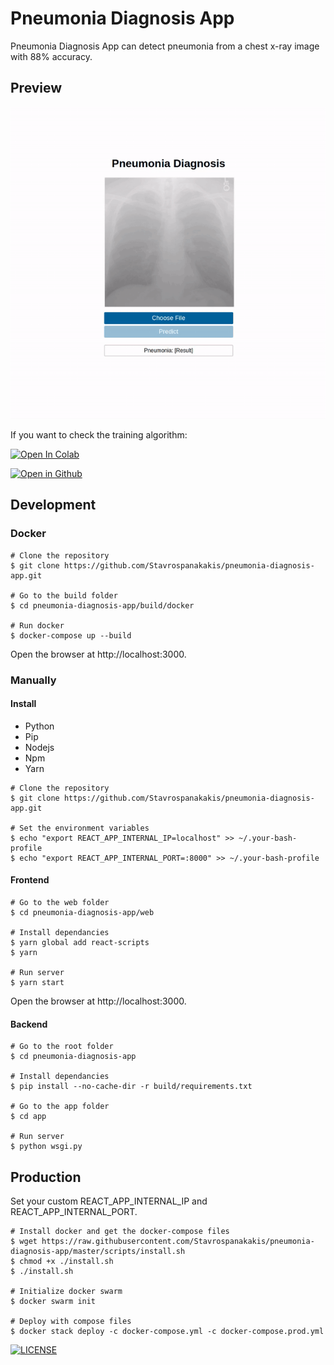 # Pneumonia Diagnosis App

Pneumonia Diagnosis App can detect pneumonia from a chest x-ray image with 88% accuracy. 

## Preview
![preview](preview.gif)

If you want to check the training algorithm:

[![Open In Colab](https://colab.research.google.com/assets/colab-badge.svg)](https://colab.research.google.com/github/Stavrospanakakis/pneumonia-diagnosis/blob/master/pneumonia_diagnosis.ipynb)

[![Open in Github](https://img.shields.io/badge/-Open%20in%20Gihub-gray)](https://github.com/Stavrospanakakis/pneumonia-diagnosis)
## Development

### Docker

```
# Clone the repository
$ git clone https://github.com/Stavrospanakakis/pneumonia-diagnosis-app.git

# Go to the build folder
$ cd pneumonia-diagnosis-app/build/docker

# Run docker
$ docker-compose up --build
```
Open the browser at http://localhost:3000.

### Manually

#### Install
- Python
- Pip
- Nodejs
- Npm
- Yarn

```
# Clone the repository
$ git clone https://github.com/Stavrospanakakis/pneumonia-diagnosis-app.git

# Set the environment variables
$ echo "export REACT_APP_INTERNAL_IP=localhost" >> ~/.your-bash-profile
$ echo "export REACT_APP_INTERNAL_PORT=:8000" >> ~/.your-bash-profile
```
#### Frontend
```
# Go to the web folder
$ cd pneumonia-diagnosis-app/web

# Install dependancies
$ yarn global add react-scripts
$ yarn 

# Run server
$ yarn start
```

Open the browser at http://localhost:3000.

#### Backend
```
# Go to the root folder
$ cd pneumonia-diagnosis-app

# Install dependancies
$ pip install --no-cache-dir -r build/requirements.txt

# Go to the app folder
$ cd app

# Run server
$ python wsgi.py 
```
## Production

Set your custom REACT_APP_INTERNAL_IP and REACT_APP_INTERNAL_PORT.


```
# Install docker and get the docker-compose files
$ wget https://raw.githubusercontent.com/Stavrospanakakis/pneumonia-diagnosis-app/master/scripts/install.sh
$ chmod +x ./install.sh
$ ./install.sh

# Initialize docker swarm
$ docker swarm init 

# Deploy with compose files
$ docker stack deploy -c docker-compose.yml -c docker-compose.prod.yml
```

[![LICENSE](https://img.shields.io/apm/l/vim-mode)](https://github.com/Stavrospanakakis/pneumonia-diagnosis-app/blob/master/LICENSE)
